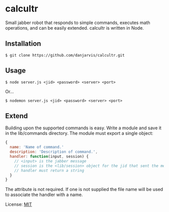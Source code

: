 calcultr
========

Small jabber robot that responds to simple commands, executes math operations, and can be easily extended. calcultr is written in Node.

Installation
------------

`$ git clone https://github.com/danjarvis/calcultr.git`

Usage
-----

`$ node server.js <jid> <password> <server> <port>`

Or...

`$ nodemon server.js <jid> <password> <server> <port>`

Extend
------

Building upon the supported commands is easy. Write a module and save it in the lib/commands directory. The module must export a single object:

```javascript
{
  name: 'Name of command.'
  description: 'Description of command.',
  handler: function(input, session) {
    // <input> is the jabber message
    // session is the <lib/session> object for the jid that sent the message
    // handler must return a string
  }
}
```

The <name> attribute is not required. If one is not supplied the file name will be used to associate the handler with a name.

License: [MIT](http://danjarvis.mit-license.org)